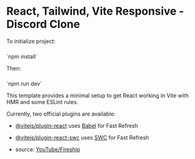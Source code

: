 # React, Tailwind, Vite Responsive - Discord Clone

To initialize project:

### 
´npm install´

Then:

### 
´npm run dev´

This template provides a minimal setup to get React working in Vite with HMR and some ESLint rules.

Currently, two official plugins are available:

- [@vitejs/plugin-react](https://github.com/vitejs/vite-plugin-react/blob/main/packages/plugin-react/README.md) uses [Babel](https://babeljs.io/) for Fast Refresh
- [@vitejs/plugin-react-swc](https://github.com/vitejs/vite-plugin-react-swc) uses [SWC](https://swc.rs/) for Fast Refresh

- source: [YouTube/Fireship](https://www.youtube.com/@Fireship)
